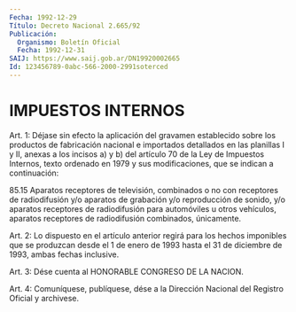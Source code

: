 ```yaml
---
Fecha: 1992-12-29
Título: Decreto Nacional 2.665/92
Publicación:
  Organismo: Boletín Oficial
  Fecha: 1992-12-31
SAIJ: https://www.saij.gob.ar/DN19920002665
Id: 123456789-0abc-566-2000-2991soterced
---
```

# IMPUESTOS INTERNOS

<a id="1"></a>
Art. 1: Déjase sin efecto la aplicación del gravamen establecido    sobre   los  productos  de  fabricación  nacional  e importados detallados en  las  planillas  I  y  II,  anexas  a  los incisos  a)  y  b) del artículo 70 de la Ley de Impuestos Internos, texto ordenado en  1979  y  sus  modificaciones,  que  se indican a continuación:

85.15  Aparatos  receptores  de  televisión,  combinados o no  con receptores   de  radiodifusión  y/o  aparatos  de  grabación    y/o reproducción  de  sonido,  y/o aparatos receptores de radiodifusión para  automóviles  u  otros  vehículos,    aparatos  receptores  de radiodifusión combinados, únicamente.

<a id="2"></a>
Art.  2:  Lo dispuesto en el artículo anterior regirá para los hechos imponibles  que  se  produzcan  desde  el 1 de enero de 1993 hasta  el  31  de  diciembre  de  1993,  ambas  fechas   inclusive.

<a id="3"></a>
Art.  3:  Dése  cuenta  al  HONORABLE  CONGRESO  DE LA NACION.

<a id="4"></a>
Art.  4: Comuníquese, publíquese, dése a la Dirección Nacional del Registro Oficial y archivese.